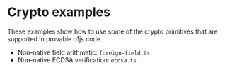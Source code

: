 # Crypto examples

These examples show how to use some of the crypto primitives that are supported in provable o1js code.

- Non-native field arithmetic: `foreign-field.ts`
- Non-native ECDSA verification: `ecdsa.ts`
